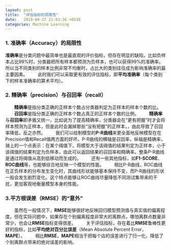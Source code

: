 ```yaml
---
layout: post
title:  "评估指标的局限性"
date:   2019-04-27 21:03:36 +0530
categories: Machine Learning
---
```

### 1. 准确率（Accuracy）的局限性



​         **准确率**是分类问题中最简单也是最直观的评价指标，但存在明显的缺陷，比如负样本占比99%时，分类器把所有样本都预测为负样本，也可以获得99%的准确率。所以当不同类别的样本比例非常不均衡时，占比大的类别往往成为影响准确率的最主要因素。
  此时我们可以采取更有效的评估指标，即**平均准确率**（每个类别下的样本准确率的算术平均）。

### 2. 精确率（precision）与召回率（recall）

  **精确率**是指分类正确的正样本个数占分类器判定为正样本的样本个数的比。
  **召回率**是指分类正确的正样本个数占真正的正样本个数的比例。
  **精确率**与**召回率**即矛盾又统一，比如说为了提高精确率，分类器会在“更有把握”时才会将样本预测为正样本，但是此时会漏掉那些“没有把握”的正样本，，由此导致了召回率降低，反之亦然。
  我们可以绘制模型的**P-R曲线**来更全面地反映模型在在Precision值和Recall值两方面的好坏。P-R曲线的横轴是召回率，纵轴是精确率，骑上的一个点表示：在某个阈值下，将模型大于该阈值的结果判定为正样本，小于该阈值的结果判定为负样本，由此可以返回结果的召回率和精确率。整条P-R曲线是通过将阈值从高到低移动而生成的。
  还有一些其他指标，如**F1-SCORE**、**ROC曲线**等，也能够综合地反映一个模型的性能。
  相比P-R曲线，ROC曲线在正负样本的分布发生变化时，其曲线形状能够基本保持不变，而P-R曲线的形状一般会发生剧烈变化。这个特点能够让ROC曲线尽量降低不同测试集带来的干扰，更加客观地衡量模型本身的性能。

### 3.平方根误差（RMSE）的“意外”

  虽然在一般情况下，**RMSE**能够很好地反映回归模型预测值与真实值的偏离程度。但在实际问题中，如果存在个别偏离程度非常大的离群点，哪怕离群点数量非常少，也会让**RMSE**指标变得很差。   关于评估指标，存在着比**RMSE**鲁棒性更好的指标，比如**平均绝对百分比误差**（Mean Absolute Percent Error，**MAPE**）。
  相比**RMSE**，**MAPE**相当于把每个店的误差进行了归一化，降低了个别离群点带来的绝对误差的影响。